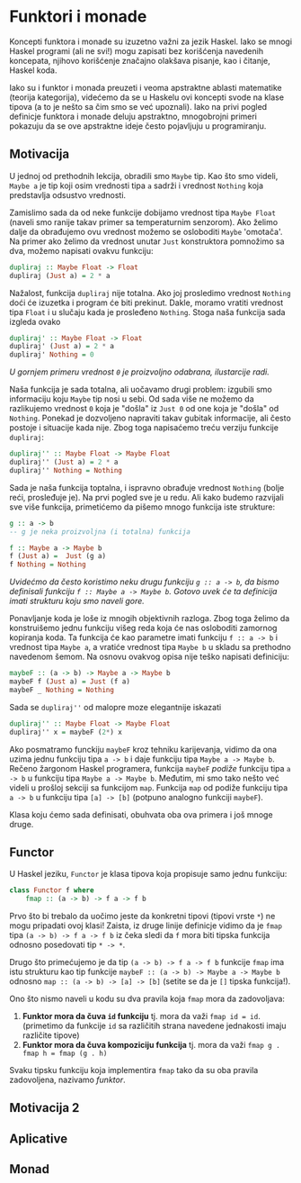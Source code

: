 # Funktori i monade

Koncepti funktora i monade su izuzetno važni za jezik Haskel. Iako se mnogi Haskel programi (ali ne svi!) mogu zapisati bez korišćenja navedenih koncepata, njihovo korišćenje značajno olakšava pisanje, kao i čitanje, Haskel koda.

Iako su i funktor i monada preuzeti i veoma apstraktne ablasti matematike (teorija kategorija), videćemo da se u Haskelu ovi koncepti svode na klase tipova (a to je nešto sa čim smo se već upoznali). Iako na privi pogled definicje funktora i monade deluju apstraktno, mnogobrojni primeri pokazuju da se ove apstraktne ideje često pojavljuju u programiranju.

## Motivacija

U jednoj od prethodnih lekcija, obradili smo `Maybe` tip. Kao što smo videli, `Maybe a` je tip koji osim vrednosti tipa `a` sadrži i vrednost `Nothing` koja predstavlja odsustvo vrednosti. 

Zamislimo sada da od neke funkcije dobijamo vrednost tipa `Maybe Float` (naveli smo ranije takav primer sa temperaturnim senzorom). Ako želimo dalje da obrađujemo ovu vrednost možemo se osloboditi `Maybe` 'omotača'. Na primer ako želimo da vrednost unutar `Just` konstruktora pomnožimo sa dva, možemo napisati ovakvu funkciju:

```haskell
dupliraj :: Maybe Float -> Float
dupliraj (Just a) = 2 * a
```

Nažalost, funkcija `dupliraj` nije totalna. Ako joj prosledimo vrednost `Nothing` doći će izuzetka i program će biti prekinut. Dakle, moramo vratiti vrednost tipa `Float` i u slučaju kada je prosleđeno `Nothing`. Stoga naša funkcija sada izgleda ovako

```haskell
dupliraj' :: Maybe Float -> Float
dupliraj' (Just a) = 2 * a
dupliraj' Nothing = 0
```

*U gornjem primeru vrednost `0` je proizvoljno odabrana, ilustarcije radi.*

Naša funkcija je sada totalna, ali uočavamo drugi problem: izgubili smo informaciju koju `Maybe` tip nosi u sebi. Od sada više ne možemo da razlikujemo vrednost `0` koja je "došla" iz `Just 0` od one koja je "došla" od `Nothing`. Ponekad je dozvoljeno napraviti takav gubitak informacije, ali često postoje i situacije kada nije. Zbog toga napisaćemo treću verziju funkcije `dupliraj`:

```haskell
dupliraj'' :: Maybe Float -> Maybe Float
dupliraj'' (Just a) = 2 * a
dupliraj'' Nothing = Nothing
```

Sada je naša funkcija toptalna, i ispravno obrađuje vrednost `Nothing` (bolje reći, prosleđuje je). Na prvi pogled sve je u redu. Ali kako budemo razvijali sve više funkcija, primetićemo da pišemo mnogo funkcija iste strukture:

```haskell
g :: a -> b
-- g je neka proizvoljna (i totalna) funkcija

f :: Maybe a -> Maybe b
f (Just a) =  Just (g a)
f Nothing = Nothing
```

*Uvidećmo da često koristimo neku drugu funkciju `g :: a -> b`, da bismo definisali funkciju `f :: Maybe a -> Maybe b`. Gotovo uvek će ta definicija imati strukturu koju smo naveli gore.*

Ponavljanje koda je loše iz mnogih objektivnih razloga. Zbog toga želimo da konstruišemo jednu funkciju višeg reda koja će nas osloboditi zamornog kopiranja koda. Ta funkcija će kao parametre imati funkciju `f :: a -> b` i vrednost tipa `Maybe a`, a vratiće vrednost tipa `Maybe b` u skladu sa prethodno navedenom šemom. Na osnovu ovakvog opisa nije teško napisati definiciju:

```haskell
maybeF :: (a -> b) -> Maybe a -> Maybe b 
maybeF f (Just a) = Just (f a)
maybeF _ Nothing = Nothing
```

Sada se `dupliraj''` od malopre moze elegantnije iskazati

```haskell
dupliraj'' :: Maybe Float -> Maybe Float
dupliraj'' x = maybeF (2*) x
```

Ako posmatramo funckiju `maybeF` kroz tehniku karijevanja, vidimo da ona uzima jednu funkciju tipa `a -> b` i daje funkciju tipa `Maybe a -> Maybe b`. Rečeno žargonom Haskel programera, funkcija `maybeF` *podiže* funkciju tipa `a -> b` u funkciju tipa `Maybe a -> Maybe b`. Međutim, mi smo tako nešto već videli u prošloj sekciji sa funkcijom `map`. Funkcija `map` od podiže funkciju tipa `a -> b` u funkciju tipa `[a] -> [b]` (potpuno analogno funkciji `maybeF`). 

Klasa koju ćemo sada definisati, obuhvata oba ova primera i još mnoge druge.

## Functor

U Haskel jeziku, `Functor` je klasa tipova koja propisuje samo jednu funkciju:

```haskell
class Functor f where  
    fmap :: (a -> b) -> f a -> f b
```

Prvo što bi trebalo da uočimo jeste da konkretni tipovi (tipovi vrste `*`) ne mogu pripadati ovoj klasi! Zaista, iz druge linije definicje vidimo da je `fmap` tipa `(a -> b) -> f a -> f b` iz čeka sledi da `f` mora biti tipska funkcija odnosno posedovati tip `* -> *`.

Drugo što primećujemo je da tip `(a -> b) -> f a -> f b` funkcije `fmap` ima istu strukturu kao tip funkcije `maybeF :: (a -> b) -> Maybe a -> Maybe b` odnosno `map :: (a -> b) -> [a] -> [b]` (setite se da je `[]` tipska funkcija!).

Ono što nismo naveli u kodu su dva pravila koja `fmap` mora da zadovoljava:

1. **Funktor mora da čuva `id` funkciju** tj. mora da važi `fmap id = id`. (primetimo da funkcije `id` sa različitih strana navedene jednakosti imaju različite tipove)
2. **Funktor mora da čuva kompoziciju funkcija** tj. mora da važi `fmap g . fmap h = fmap (g . h)`

Svaku tipsku funkciju koja implementira `fmap` tako da su oba pravila zadovoljena, nazivamo *funktor*.

## Motivacija 2


## Aplicative




## Monad